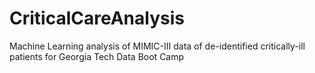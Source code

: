# CriticalCareAnalysis
Machine Learning analysis of MIMIC-III data of de-identified critically-ill patients for Georgia Tech Data Boot Camp
